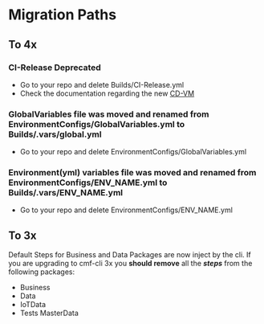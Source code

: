 # Migration Paths

## To 4x
### CI-Release Deprecated
 - Go to your repo and delete Builds/CI-Release.yml
 - Check the documentation regarding the new [CD-VM](pipelines/cd/index.md#cd-vm-for-windows-machine-installations)

### GlobalVariables file was moved and renamed from EnvironmentConfigs/GlobalVariables.yml to Builds/.vars/global.yml
 - Go to your repo and delete EnvironmentConfigs/GlobalVariables.yml

### Environment(yml) variables file was moved and renamed from EnvironmentConfigs/ENV_NAME.yml to Builds/.vars/ENV_NAME.yml
 - Go to your repo and delete EnvironmentConfigs/ENV_NAME.yml

## To 3x
Default Steps for Business and Data Packages are now inject by the cli. If you are upgrading to cmf-cli 3x you **should remove** all the ***steps*** from the following packages:

 - Business
 - Data
 - IoTData
 - Tests MasterData